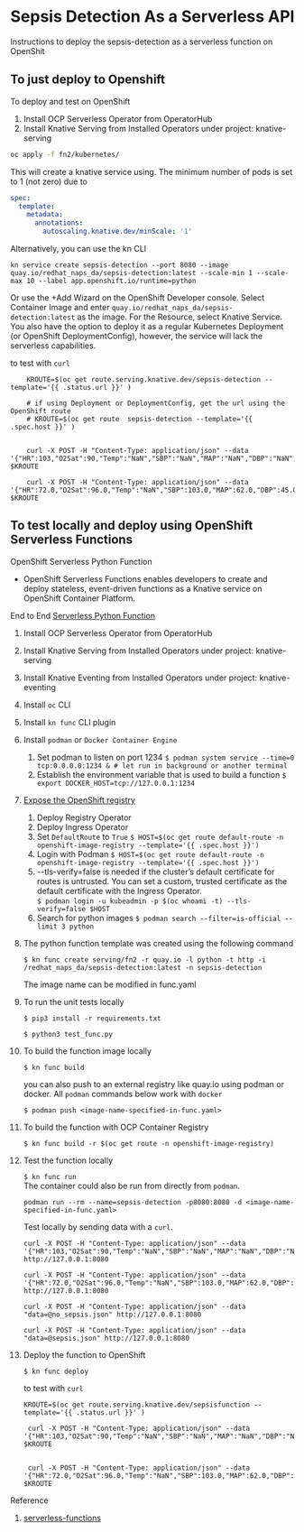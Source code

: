 # Sepsis Detection As a Serverless API

Instructions to deploy the sepsis-detection as a serverless function on OpenShit

## To just deploy to Openshift

To deploy and test on OpenShift

1. Install OCP Serverless Operator from OperatorHub
1. Install Knative Serving from Installed Operators under project: knative-serving

```sh
oc apply -f fn2/kubernetes/
```

This will create a knative service using. The minimum number of pods is set to 1 (not zero) due to 

```yaml
spec:
  template:
    metadata:
      annotations:
        autoscaling.knative.dev/minScale: '1'
```

Alternatively, you can use the kn CLI

```
kn service create sepsis-detection --port 8080 --image quay.io/redhat_naps_da/sepsis-detection:latest --scale-min 1 --scale-max 10 --label app.openshift.io/runtime=python
```

Or use the +Add Wizard on the OpenShift Developer console. Select Container Image and enter `quay.io/redhat_naps_da/sepsis-detection:latest` as the image. For the Resource, select Knative Service. You also have the option to deploy it as a regular Kubernetes Deployment (or OpenShift DeploymentConfig), however, the service will lack the serverless capabilities. 

to test with `curl`
```
    KROUTE=$(oc get route.serving.knative.dev/sepsis-detection --template='{{ .status.url }}' )
    
    # if using Deployment or DeploymentConfig, get the url using the OpenShift route
    # KROUTE=$(oc get route  sepsis-detection --template='{{ .spec.host }}' )
    
 
    curl -X POST -H "Content-Type: application/json" --data '{"HR":103,"O2Sat":90,"Temp":"NaN","SBP":"NaN","MAP":"NaN","DBP":"NaN","Resp":30,"EtCO2":"NaN","BaseExcess":21,"HCO3":45,"FiO2":"NaN","pH":7.37,"PaCO2":90,"SaO2":91,"AST":16,"BUN":14,"Alkalinephos":98,"Calcium":9.3,"Chloride":85,"Creatinine":0.7,"Bilirubin_direct":"NaN","Glucose":193,"Lactate":"NaN","Magnesium":2,"Phosphate":3.3,"Potassium":3.8,"Bilirubin_total":0.3,"TroponinI":"NaN","Hct":37.2,"Hgb":12.5,"PTT":"NaN","WBC":5.7,"Fibrinogen":"NaN","Platelets":317,"Age":83.14,"Gender":0,"Unit1":"NaN","Unit2":"NaN","HospAdmTime":-0.03,"ICULOS":17,"isSepsis":0}' $KROUTE

    curl -X POST -H "Content-Type: application/json" --data '{"HR":72.0,"O2Sat":96.0,"Temp":"NaN","SBP":103.0,"MAP":62.0,"DBP":45.0,"Resp":20.0,"EtCO2":"NaN","BaseExcess":-1.0,"HCO3":"NaN","FiO2":"NaN","pH":7.4,"PaCO2":36.0,"SaO2":98.0,"AST":"NaN","BUN":"NaN","Alkalinephos":"NaN","Calcium":"NaN","Chloride":"NaN","Creatinine":"NaN","Bilirubin_direct":"NaN","Glucose":"NaN","Lactate":"NaN","Magnesium":"NaN","Phosphate":"NaN","Potassium":"NaN","Bilirubin_total":"NaN","TroponinI":"NaN","Hct":"NaN","Hgb":"NaN","PTT":"NaN","WBC":"NaN","Fibrinogen":"NaN","Platelets":"NaN","Age":77.26,"Gender":0,"Unit1":0.0,"Unit2":1.0,"HospAdmTime":-135.81,"ICULOS":19,"isSepsis":1}' $KROUTE
```

## To test locally and deploy using OpenShift Serverless Functions

OpenShift Serverless Python Function
- OpenShift Serverless Functions enables developers to create and deploy stateless, event-driven functions as a Knative service on OpenShift Container Platform.

End to End [Serverless Python Function](https://access.redhat.com/documentation/en-us/openshift_container_platform/4.7/html/serverless/functions#serverless-developing-python-functions)
1. Install OCP Serverless Operator from OperatorHub
1. Install Knative Serving from Installed Operators under project: knative-serving
1. Install Knative Eventing from Installed Operators under project: knative-eventing
1. Install `oc` CLI
1. Install `kn func` CLI plugin
1. Install `podman` or `Docker Container Engine`
    1. Set podman to listen on port 1234
        `$ podman system service --time=0 tcp:0.0.0.0:1234 & # let run in background or another terminal`
    1. Establish the environment variable that is used to build a function
        `$ export DOCKER_HOST=tcp://127.0.0.1:1234`
1. [Expose the OpenShift registry](https://access.redhat.com/documentation/en-us/openshift_container_platform/4.7/html-single/registry/index#securing-exposing-registry)
    1. Deploy Registry Operator
    1. Deploy Ingress Operator
    1. Set `DefaultRoute` to `True`
        `$ HOST=$(oc get route default-route -n openshift-image-registry --template='{{ .spec.host }}')`
    1. Login with Podman
        `$ HOST=$(oc get route default-route -n openshift-image-registry --template='{{ .spec.host }}')`
    1. --tls-verify=false is needed if the cluster’s default certificate for routes is untrusted. You can set a custom, trusted certificate as the default certificate with the Ingress Operator.    
        `$ podman login -u kubeadmin -p $(oc whoami -t) --tls-verify=false $HOST`
    1. Search for python images
        `$ podman search --filter=is-official --limit 3 python`
1. The python function template was created using the following command

   `$ kn func create serving/fn2 -r quay.io -l python -t http -i /redhat_naps_da/sepsis-detection:latest -n sepsis-detection`

   The image name can be modified in func.yaml
1. To run the unit tests locally

   `$ pip3 install -r requirements.txt` 

   `$ python3 test_func.py` 
1. To build the function image locally

   `$ kn func build` 

   you can also push to an external registry like quay.io using podman or docker. All `podman` commands below work with `docker`

   `$ podman push <image-name-specified-in-func.yaml>`

1. To build the function with OCP Container Registry

   `$ kn func build -r $(oc get route -n openshift-image-registry)`


1. Test the function locally

   `$ kn func run`   
    The container could also be run from directly from `podman`.
    ```
    podman run --rm --name=sepsis-detection -p8080:8080 -d <image-name-specified-in-func.yaml>
    ```
    Test locally by sending data with a `curl`.

    ```
    curl -X POST -H "Content-Type: application/json" --data '{"HR":103,"O2Sat":90,"Temp":"NaN","SBP":"NaN","MAP":"NaN","DBP":"NaN","Resp":30,"EtCO2":"NaN","BaseExcess":21,"HCO3":45,"FiO2":"NaN","pH":7.37,"PaCO2":90,"SaO2":91,"AST":16,"BUN":14,"Alkalinephos":98,"Calcium":9.3,"Chloride":85,"Creatinine":0.7,"Bilirubin_direct":"NaN","Glucose":193,"Lactate":"NaN","Magnesium":2,"Phosphate":3.3,"Potassium":3.8,"Bilirubin_total":0.3,"TroponinI":"NaN","Hct":37.2,"Hgb":12.5,"PTT":"NaN","WBC":5.7,"Fibrinogen":"NaN","Platelets":317,"Age":83.14,"Gender":0,"Unit1":"NaN","Unit2":"NaN","HospAdmTime":-0.03,"ICULOS":17,"isSepsis":0}' http://127.0.0.1:8080
    ```

    ```
    curl -X POST -H "Content-Type: application/json" --data '{"HR":72.0,"O2Sat":96.0,"Temp":"NaN","SBP":103.0,"MAP":62.0,"DBP":45.0,"Resp":20.0,"EtCO2":"NaN","BaseExcess":-1.0,"HCO3":"NaN","FiO2":"NaN","pH":7.4,"PaCO2":36.0,"SaO2":98.0,"AST":"NaN","BUN":"NaN","Alkalinephos":"NaN","Calcium":"NaN","Chloride":"NaN","Creatinine":"NaN","Bilirubin_direct":"NaN","Glucose":"NaN","Lactate":"NaN","Magnesium":"NaN","Phosphate":"NaN","Potassium":"NaN","Bilirubin_total":"NaN","TroponinI":"NaN","Hct":"NaN","Hgb":"NaN","PTT":"NaN","WBC":"NaN","Fibrinogen":"NaN","Platelets":"NaN","Age":77.26,"Gender":0,"Unit1":0.0,"Unit2":1.0,"HospAdmTime":-135.81,"ICULOS":19,"isSepsis":1}' http://127.0.0.1:8080

    ```
    ```
    curl -X POST -H "Content-Type: application/json" --data "data=@no_sepsis.json" http://127.0.0.1:8080
    ```
    ```
    curl -X POST -H "Content-Type: application/json" --data "data=@sepsis.json" http://127.0.0.1:8080
    ```

1. Deploy the function to OpenShift

   `$ kn func deploy`   

   to test with `curl`
   ```
   KROUTE=$(oc get route.serving.knative.dev/sepsisfunction --template='{{ .status.url }}' )

    curl -X POST -H "Content-Type: application/json" --data '{"HR":103,"O2Sat":90,"Temp":"NaN","SBP":"NaN","MAP":"NaN","DBP":"NaN","Resp":30,"EtCO2":"NaN","BaseExcess":21,"HCO3":45,"FiO2":"NaN","pH":7.37,"PaCO2":90,"SaO2":91,"AST":16,"BUN":14,"Alkalinephos":98,"Calcium":9.3,"Chloride":85,"Creatinine":0.7,"Bilirubin_direct":"NaN","Glucose":193,"Lactate":"NaN","Magnesium":2,"Phosphate":3.3,"Potassium":3.8,"Bilirubin_total":0.3,"TroponinI":"NaN","Hct":37.2,"Hgb":12.5,"PTT":"NaN","WBC":5.7,"Fibrinogen":"NaN","Platelets":317,"Age":83.14,"Gender":0,"Unit1":"NaN","Unit2":"NaN","HospAdmTime":-0.03,"ICULOS":17,"isSepsis":0}' $KROUTE


    curl -X POST -H "Content-Type: application/json" --data '{"HR":72.0,"O2Sat":96.0,"Temp":"NaN","SBP":103.0,"MAP":62.0,"DBP":45.0,"Resp":20.0,"EtCO2":"NaN","BaseExcess":-1.0,"HCO3":"NaN","FiO2":"NaN","pH":7.4,"PaCO2":36.0,"SaO2":98.0,"AST":"NaN","BUN":"NaN","Alkalinephos":"NaN","Calcium":"NaN","Chloride":"NaN","Creatinine":"NaN","Bilirubin_direct":"NaN","Glucose":"NaN","Lactate":"NaN","Magnesium":"NaN","Phosphate":"NaN","Potassium":"NaN","Bilirubin_total":"NaN","TroponinI":"NaN","Hct":"NaN","Hgb":"NaN","PTT":"NaN","WBC":"NaN","Fibrinogen":"NaN","Platelets":"NaN","Age":77.26,"Gender":0,"Unit1":0.0,"Unit2":1.0,"HospAdmTime":-135.81,"ICULOS":19,"isSepsis":1}' $KROUTE
    ```


Reference
1. [serverless-functions](https://access.redhat.com/documentation/en-us/openshift_container_platform/4.7/html/serverless/functions#serverless-functions-about)
